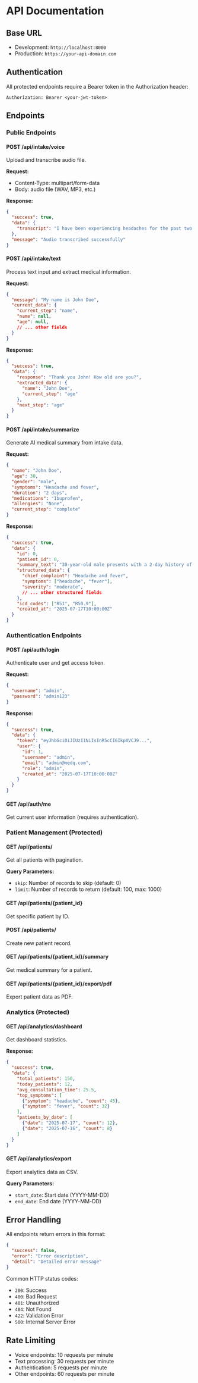 # API Documentation

## Base URL
- Development: `http://localhost:8000`
- Production: `https://your-api-domain.com`

## Authentication
All protected endpoints require a Bearer token in the Authorization header:
```
Authorization: Bearer <your-jwt-token>
```

## Endpoints

### Public Endpoints

#### POST /api/intake/voice
Upload and transcribe audio file.

**Request:**
- Content-Type: multipart/form-data
- Body: audio file (WAV, MP3, etc.)

**Response:**
```json
{
  "success": true,
  "data": {
    "transcript": "I have been experiencing headaches for the past two days"
  },
  "message": "Audio transcribed successfully"
}
```

#### POST /api/intake/text
Process text input and extract medical information.

**Request:**
```json
{
  "message": "My name is John Doe",
  "current_data": {
    "current_step": "name",
    "name": null,
    "age": null,
    // ... other fields
  }
}
```

**Response:**
```json
{
  "success": true,
  "data": {
    "response": "Thank you John! How old are you?",
    "extracted_data": {
      "name": "John Doe",
      "current_step": "age"
    },
    "next_step": "age"
  }
}
```

#### POST /api/intake/summarize
Generate AI medical summary from intake data.

**Request:**
```json
{
  "name": "John Doe",
  "age": 30,
  "gender": "male",
  "symptoms": "Headache and fever",
  "duration": "2 days",
  "medications": "Ibuprofen",
  "allergies": "None",
  "current_step": "complete"
}
```

**Response:**
```json
{
  "success": true,
  "data": {
    "id": 0,
    "patient_id": 0,
    "summary_text": "30-year-old male presents with a 2-day history of headache and fever...",
    "structured_data": {
      "chief_complaint": "Headache and fever",
      "symptoms": ["headache", "fever"],
      "severity": "moderate",
      // ... other structured fields
    },
    "icd_codes": ["R51", "R50.9"],
    "created_at": "2025-07-17T10:00:00Z"
  }
}
```

### Authentication Endpoints

#### POST /api/auth/login
Authenticate user and get access token.

**Request:**
```json
{
  "username": "admin",
  "password": "admin123"
}
```

**Response:**
```json
{
  "success": true,
  "data": {
    "token": "eyJhbGciOiJIUzI1NiIsInR5cCI6IkpXVCJ9...",
    "user": {
      "id": 1,
      "username": "admin",
      "email": "admin@medq.com",
      "role": "admin",
      "created_at": "2025-07-17T10:00:00Z"
    }
  }
}
```

#### GET /api/auth/me
Get current user information (requires authentication).

### Patient Management (Protected)

#### GET /api/patients/
Get all patients with pagination.

**Query Parameters:**
- `skip`: Number of records to skip (default: 0)
- `limit`: Number of records to return (default: 100, max: 1000)

#### GET /api/patients/{patient_id}
Get specific patient by ID.

#### POST /api/patients/
Create new patient record.

#### GET /api/patients/{patient_id}/summary
Get medical summary for a patient.

#### GET /api/patients/{patient_id}/export/pdf
Export patient data as PDF.

### Analytics (Protected)

#### GET /api/analytics/dashboard
Get dashboard statistics.

**Response:**
```json
{
  "success": true,
  "data": {
    "total_patients": 150,
    "today_patients": 12,
    "avg_consultation_time": 25.5,
    "top_symptoms": [
      {"symptom": "headache", "count": 45},
      {"symptom": "fever", "count": 32}
    ],
    "patients_by_date": [
      {"date": "2025-07-17", "count": 12},
      {"date": "2025-07-16", "count": 8}
    ]
  }
}
```

#### GET /api/analytics/export
Export analytics data as CSV.

**Query Parameters:**
- `start_date`: Start date (YYYY-MM-DD)
- `end_date`: End date (YYYY-MM-DD)

## Error Handling

All endpoints return errors in this format:
```json
{
  "success": false,
  "error": "Error description",
  "detail": "Detailed error message"
}
```

Common HTTP status codes:
- `200`: Success
- `400`: Bad Request
- `401`: Unauthorized
- `404`: Not Found
- `422`: Validation Error
- `500`: Internal Server Error

## Rate Limiting

- Voice endpoints: 10 requests per minute
- Text processing: 30 requests per minute
- Authentication: 5 requests per minute
- Other endpoints: 60 requests per minute
